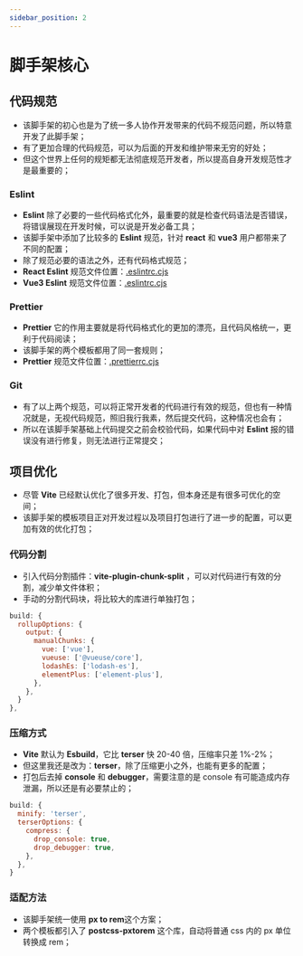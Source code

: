 ```yaml
---
sidebar_position: 2
---
```


# 脚手架核心

## 代码规范

- 该脚手架的初心也是为了统一多人协作开发带来的代码不规范问题，所以特意开发了此脚手架；
- 有了更加合理的代码规范，可以为后面的开发和维护带来无穷的好处；
- 但这个世界上任何的规矩都无法彻底规范开发者，所以提高自身开发规范性才是最重要的；

### Eslint

- **Eslint** 除了必要的一些代码格式化外，最重要的就是检查代码语法是否错误，将错误展现在开发时候，可以说是开发必备工具；
- 该脚手架中添加了比较多的 **Eslint** 规范，针对 **react** 和 **vue3** 用户都带来了不同的配置；
- 除了规范必要的语法之外，还有代码格式规范；
- **React Eslint** 规范文件位置：[.eslintrc.cjs](https://gitee.com/whyfail/vite_react_init/blob/master/.eslintrc.cjs)
- **Vue3 Eslint** 规范文件位置：[.eslintrc.cjs](https://gitee.com/whyfail/vite_vue3_init/blob/master/.eslintrc.cjs)

### Prettier

- **Prettier** 它的作用主要就是将代码格式化的更加的漂亮，且代码风格统一，更利于代码阅读；
- 该脚手架的两个模板都用了同一套规则；
- **Prettier** 规范文件位置：[.prettierrc.cjs](https://gitee.com/whyfail/vite_vue3_init/blob/master/.prettierrc.cjs)

### Git

- 有了以上两个规范，可以将正常开发者的代码进行有效的规范，但也有一种情况就是，无视代码规范，照旧我行我素，然后提交代码，这种情况也会有；
- 所以在该脚手架基础上代码提交之前会校验代码，如果代码中对 **Eslint** 报的错误没有进行修复，则无法进行正常提交；

## 项目优化

- 尽管 **Vite** 已经默认优化了很多开发、打包，但本身还是有很多可优化的空间；
- 该脚手架的模板项目正对开发过程以及项目打包进行了进一步的配置，可以更加有效的优化打包；

### 代码分割

- 引入代码分割插件：**vite-plugin-chunk-split** ，可以对代码进行有效的分割，减少单文件体积；
- 手动的分割代码块，将比较大的库进行单独打包；

```js
build: {
  rollupOptions: {
    output: {
      manualChunks: {
        vue: ['vue'],
        vueuse: ['@vueuse/core'],
        lodashEs: ['lodash-es'],
        elementPlus: ['element-plus'],
      },
    },
  }
},
```

### 压缩方式

- **Vite** 默认为 **Esbuild**，它比 **terser** 快 20-40 倍，压缩率只差 1%-2%；
- 但这里我还是改为：**terser**，除了压缩更小之外，也能有更多的配置；
- 打包后去掉 **console** 和 **debugger**，需要注意的是 console 有可能造成内存泄漏，所以还是有必要禁止的；

```js
build: {
  minify: 'terser',
  terserOptions: {
    compress: {
      drop_console: true,
      drop_debugger: true,
    },
  },
}

```

### 适配方法

- 该脚手架统一使用 **px to rem**这个方案；
- 两个模板都引入了 **postcss-pxtorem** 这个库，自动将普通 css 内的 px 单位转换成 rem；
